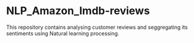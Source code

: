 # NLP_Amazon_Imdb-reviews
This repository contains analysing customer reviews and seggregating its sentiments using Natural learning processing.
